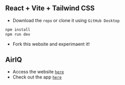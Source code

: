 ## React + Vite + Tailwind CSS
- Download the `repo` or clone it using `GitHub Desktop`
```bash
npm install
npm run dev
``` 
- Fork this website and experimaent it!

## AirIQ 
- Access the website [`here`](https://air-iq.netlify.app/)
- Check out the app [`here`](https://github.com/Hemanth5603/AirIQ)
